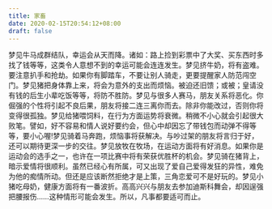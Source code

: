 ```yaml
---
title: 家畜
date: 2020-02-15T20:54:12+08:00
draft: false
---
```


梦见牛马成群结队，幸运会从天而降。诸如：路上捡到彩票中了大奖、买东西时多找了钱等等，这类令人意想不到的幸运可能会连连发生。梦见挤牛奶，将有盗难。要注意扒手和抢劫。如果你有脚踏车，不要让别人骑走，更要提醒家人防范闯空门。梦见猪把身体靠上来，将会为意外的支出而烦恼。被迫还旧馈；或被；皇请没有钱的后生小辈吃饭等等，将防不胜防。梦见与很多人赛马，朋友关系将恶化。你倔强的个性将引起不良后果，朋友将接二连三离你而去。除非你能改过，否则你将变得很孤独。梦见给猪喂饲料，在行为方面运势将衰微。稍微不小心就会引起很大败笔。譬如，好不容易和情人说好要约会，但心中却因忘了带钱包而动弹不得等等，要小心喔!梦见骑着马奔跑，烦恼事将获解决。与吵过架的朋友将言归于好，还可以期待更深一步的交往。梦见放牧在牧场，在运动方面将有好消息。如果你是运动会的选手之一，也许在一项比赛中将有荣获优胜杯的机会。梦见骑在猪背上，暗示爱情将很顺利。虽然已经心有所属，可又出现了爱自己爱得发狂的异性，难免为他的痴情所动。但还是应该断然拒绝才是上策，三角恋爱可不是好玩的。梦见小猪吃母奶，健康方面将有一番波折。高高兴兴与朋友去参加迪斯科舞会，却因逞强把腰报伤……这种情形可能会发生。所以，凡事都要适可而止。